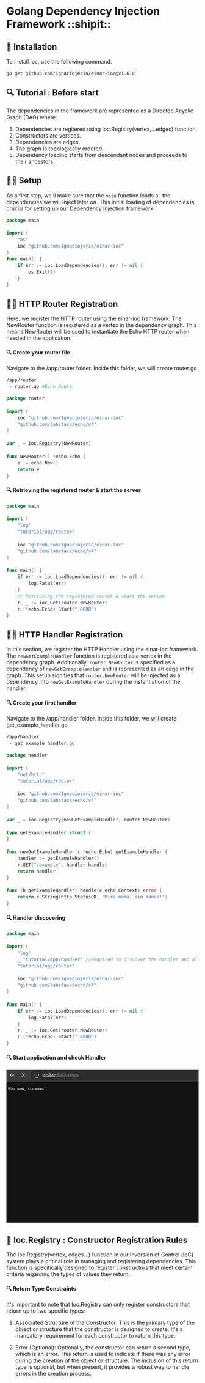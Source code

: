 # Golang Dependency Injection Framework ::shipit::

## 🔧 Installation
To install ioc, use the following command:

    go get github.com/Ignaciojeria/einar-ioc@v1.6.0


## 🔍 Tutorial : Before start

The dependencies in the framework are represented as a Directed Acyclic Graph (DAG) where:

1. Dependencies are regitered using ioc.Registry(vertex,...edges) function.
2. Constructors are vertices.
3. Dependencies are edges.
4. The graph is topologically ordered.
5. Dependency loading starts from descendant nodes and proceeds to their ancestors.

## 👨‍💻 Setup

As a first step, we'll make sure that the `main` function loads all the dependencies we will inject later on. This initial loading of dependencies is crucial for setting up our Dependency Injection framework. 

```go
package main

import (
	"os"
	ioc "github.com/Ignaciojeria/einar-ioc"
)
func main() {
	if err := ioc.LoadDependencies(); err != nil {
		os.Exit(1)
	}
}
```

## 👨‍💻 HTTP Router Registration
Here, we register the HTTP router using the einar-ioc framework. The NewRouter function is registered as a vertex in the dependency graph. This means NewRouter will be used to instantiate the Echo HTTP router when needed in the application.

####  🔍 Create your router file
Navigate to the /app/router folder. Inside this folder, we will create router.go
```bash
/app/router
 - router.go #Echo Router 
``` 

```go
package router

import (
	ioc "github.com/Ignaciojeria/einar-ioc"
	"github.com/labstack/echo/v4"
)

var _ = ioc.Registry(NewRouter)

func NewRouter() *echo.Echo {
	e := echo.New()
	return e
}
```

#### 🔍 Retrieving the registered router & start the server

```go
package main

import (
	"log"
	"tutorial/app/router"

	ioc "github.com/Ignaciojeria/einar-ioc"
	"github.com/labstack/echo/v4"
)

func main() {
	if err := ioc.LoadDependencies(); err != nil {
		log.Fatal(err)
	}
	// Retrieving the registered router & start the server
	r, _ := ioc.Get(router.NewRouter)
	r.(*echo.Echo).Start(":8080")
}
```

## 👨‍💻 HTTP Handler Registration
In this section, we register the HTTP Handler using the einar-ioc framework. The `newGetExampleHandler` function is registered as a vertex in the dependency graph. Additionally, `router.NewRouter` is specified as a dependency of `newGetExampleHandler` and is represented as an edge in the graph. This setup signifies that `router.NewRouter` will be injected as a dependency into `newGetExampleHandler` during the instantiation of the handler.

####  🔍 Create your first handler
Navigate to the /app/handler folder. Inside this folder, we will create get_example_handler.go
```bash
/app/handler
 - get_example_handler.go
``` 

```go
package handler

import (
	"net/http"
	"tutorial/app/router"

	ioc "github.com/Ignaciojeria/einar-ioc"
	"github.com/labstack/echo/v4"
)

var _ = ioc.Registry(newGetExampleHandler, router.NewRouter)

type getExampleHandler struct {
}

func newGetExampleHandler(r *echo.Echo) getExampleHandler {
	handler := getExampleHandler{}
	r.GET("/example", handler.handle)
	return handler
}

func (h getExampleHandler) handle(c echo.Context) error {
	return c.String(http.StatusOK, "Mira mamá, sin manos!")
}
```

#### 🔍 Handler discovering
```go
package main

import (
	"log"
	_ "tutorial/app/handler" //Required to discover the handler and all its descendants.
	"tutorial/app/router"

	ioc "github.com/Ignaciojeria/einar-ioc"
	"github.com/labstack/echo/v4"
)

func main() {
	if err := ioc.LoadDependencies(); err != nil {
		log.Fatal(err)
	}
	r, _ := ioc.Get(router.NewRouter)
	r.(*echo.Echo).Start(":8080")
}
```
#### 🔍 Start application and check Handler

<div align="center">
    <img src="/sketching/hello_world.jpeg" width="720" height="400">
</div>

## 📑 Ioc.Registry : Constructor Registration Rules

The Ioc.Registry(vertex, edges...) function in our Inversion of Control (IoC) system plays a critical role in managing and registering dependencies. This function is specifically designed to register constructors that meet certain criteria regarding the types of values they return.

#### 🔍 Return Type Constraints
It's important to note that Ioc.Registry can only register constructors that return up to two specific types:

1. Associated Structure of the Constructor: This is the primary type of the object or structure that the constructor is designed to create. It's a mandatory requirement for each constructor to return this type.

2. Error (Optional): Optionally, the constructor can return a second type, which is an error. This return is used to indicate if there was any error during the creation of the object or structure. The inclusion of this return type is optional, but when present, it provides a robust way to handle errors in the creation process.
